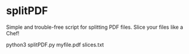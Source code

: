 # splitPDF
Simple and trouble-free script for splitting PDF files. Slice your files like a Chef!

python3 splitPDF.py myfile.pdf slices.txt
